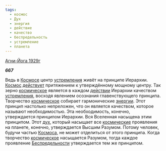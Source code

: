 ```yaml
---
tags:
  - космос
  - Дух
  - энергия
  - действие
  - качество
  - беспредельность
  - устремление
  - планета
---
```

[Агни-Йога 1929г](https://127.0.0.1:4002/agni/1929)

___667___

Ведь в [Космосе](../../../tags/#космос) центр [устремления](../../../tags/#устремление) живёт на принципе Иерархии. [Космос](../../../tags/#космос) [действует](../../../tags/#действие) притяжением к утверждённому мощному центру. Так зерно [космическое](../../../tags/#космос) является в каждом [действии](../../../tags/#действие) Иерархии качеством [устремления](../../../tags/#устремление), восходя явлением осознания главенствующего принципа. Творчество [космическое](../../../tags/#космос) собирает гармонические [энергии](../../../tags/#энергия). Этот принцип настолько непреложен, что он является качеством, которое называют необходимостью. Эта необходимость, конечно, утверждается принципом Иерархии. Вся Вселенная насыщена этим принципом. Этот [дух](../../../tags/#Дух), который насыщает все [космические](../../../tags/#космос) проявления на планете, конечно, утверждается Высшим Разумом. Потому человек, будучи частью [Космоса](../../../tags/#космос), не может отделиться от этого принципа. Когда творчество [космическое](../../../tags/#космос) насыщается Разумом, тогда каждое проявление [Беспредельности](../../../tags/#беспредельность) утверждается тем же принципом.